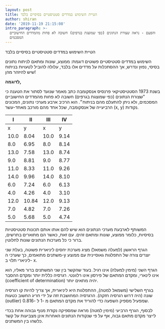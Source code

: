 ```yaml
---
layout: post
title: הטיית השימוש במדדים סטטיסטיים בסיסיים בלבד
author: shiran
date: '2019-11-19 21:15:08'
intro_paragraph: >-
  והפעם - נראה שצורת הנתונים (כפי שמוצגת בגרפים) חשובה לא פחות מהמדדים החישוביים
  המסכמים
---
```

הטיית השימוש במדדים סטטיסטיים בסיסיים בלבד

השימוש במדדים סטטיסטיים פשוטים דוגמת: ממוצע, שונות ומתאם לניתוח נתונים בסיסי, נפוץ ונדרש, אך ההסתכלות על מדדים אלו בלבד, עלולה להוביל לטעויות בניתוח שיש להיזהר מהן!

**לדוגמה,** 

בשנת 1973 הסטטיסטיקאי פרנסיס אנסקומבה כתב מאמר שנועד לסתור את הטענה כי "שצורת הנתונים (כפי שמוצגת בגרפים) חשובה לא פחות מהמדדים החישוביים המסכמים, ולא ניתן להתעלם מהם בניתוח״.  הוא הרכיב ארבע מערכי נתונים, המכונים הרביעייה של אנסקומבה, שכל אחד מהם מורכב מאחד-עשר (x, y) נקודות. 


| I     | II     | III   | IV    |
|-------|--------|-------|-------|
| x     | y      | x     | y     | x     | y      | x     | y      |
| 10\.0 | 8\.04  | 10\.0 | 9\.14 | 10\.0 | 7\.46  | 8\.0  | 6\.58  |
| 8\.0  | 6\.95  | 8\.0  | 8\.14 | 8\.0  | 6\.77  | 8\.0  | 5\.76  |
| 13\.0 | 7\.58  | 13\.0 | 8\.74 | 13\.0 | 12\.74 | 8\.0  | 7\.71  |
| 9\.0  | 8\.81  | 9\.0  | 8\.77 | 9\.0  | 7\.11  | 8\.0  | 8\.84  |
| 11\.0 | 8\.33  | 11\.0 | 9\.26 | 11\.0 | 7\.81  | 8\.0  | 8\.47  |
| 14\.0 | 9\.96  | 14\.0 | 8\.10 | 14\.0 | 8\.84  | 8\.0  | 7\.04  |
| 6\.0  | 7\.24  | 6\.0  | 6\.13 | 6\.0  | 6\.08  | 8\.0  | 5\.25  |
| 4\.0  | 4\.26  | 4\.0  | 3\.10 | 4\.0  | 5\.39  | 19\.0 | 12\.50 |
| 12\.0 | 10\.84 | 12\.0 | 9\.13 | 12\.0 | 8\.15  | 8\.0  | 5\.56  |
| 7\.0  | 4\.82  | 7\.0  | 7\.26 | 7\.0  | 6\.42  | 8\.0  | 7\.91  |
| 5\.0  | 5\.68  | 5\.0  | 4\.74 | 5\.0  | 5\.73  | 8\.0  | 6\.89  |


המשותף לארבעת מערכי הנתונים הוא שיש להם אותו אותם תכונות סטטיסטיות בסיסיות, כלומר ממוצע, שונות ומתאם זהים. עם זאת, כאשר הם מתוארים בתרשים, ברור כי כל מערכות הנתונים שונות לחלוטין.




הגרף הראשון (למעלה משמאל) מציג מערכת יחסים ליניארית פשוטה, בעלת שני משתנים מתואמים, כך שערכי ה-y יוצרים צורה של התפלגות גאוסיינית עם ממוצע ליניארי תלוי ב- x.

הגרף השני (מימין למעלה) אינו רגיל. בעוד שהקשר בין שני המשתנים ברור מאליו, הוא אינו לינארי, ומקדם המתאם של פירסון אינו רלוונטי. רגרסיה כללית יותר ומקדם ההסבר (coefficient of determination) יהיה מתאים יותר.

בגרף השלישי (משמאל למטה), ההתפלגות היא ליניארית, אך צריך להיות קו רגרסיה שונה (היה דרוש רגרסיה חזקה). הרגרסיה המחושבת זזה על ידי חריג החשוב כטעות (outlier) שמפעיל מספיק השפעה כדי להוריד את מקדם המתאם מ -1 ל -0.816.

לבסוף, הגרף הרביעי (מימין למטה) מראה שמספיקה נקודת מנוף גבוהה אחת בכדי לייצר מקדם מתאם גבוה, אף על פי שנקודות הנתונים האחרות אינן מצביעות על קשר כלשהו בין המשתנים.





